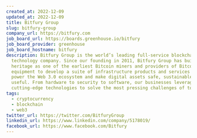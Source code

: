 ```yaml
---
created_at: 2022-12-09
updated_at: 2022-12-09
title: Bitfury Group
slug: bitfury-group
company_url: https://bitfury.com
job_board_url: https://boards.greenhouse.io/bitfury
job_board_provider: greenhouse
job_board_hostname: bitfury
description: Bitfury Group is the world’s leading full-service blockchain
  technology company. Since our founding in 2011, Bitfury Group has built on its
  heritage as one of the earliest Bitcoin miners and providers of Bitcoin mining
  equipment to develop a suite of infrastructure products and services that
  power the Web 3.0 ecosystem and make digital assets safe, sustainable, and
  useful. From hardware to security to software, our businesses leverage today’s
  cutting-edge technologies to solve the most pressing challenges of tomorrow.
tags:
  - cryptocurrency
  - blockchain
  - web3
twitter_url: https://twitter.com/BitfuryGroup
linkedin_url: https://www.linkedin.com/company/5178019/
facebook_url: https://www.facebook.com/Bitfury
---
```

